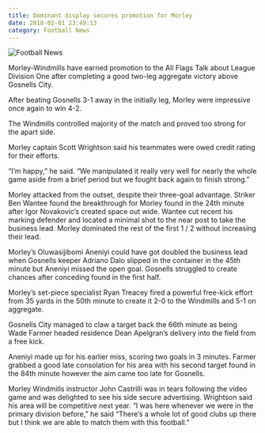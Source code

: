 ```yaml
---
title: Dominant display secures promotion for Morley
date: 2018-02-01 23:49:13
category: Football News
---
```


![Football News](https://www.webhomelibrary.com/content/images/1.jpg)

Morley-Windmills have earned promotion to the All Flags Talk about League Division One after completing a good two-leg aggregate victory above Gosnells City.

After beating Gosnells 3-1 away in the initially leg, Morley were impressive once again to win 4-2.

The Windmills controlled majority of the match and proved too strong for the apart side.

Morley captain Scott Wrightson said his teammates were owed credit rating for their efforts.

“I’m happy,” he said. “We manipulated it really very well for nearly the whole game aside from a brief period but we fought back again to finish strong.”

Morley attacked from the outset, despite their three-goal advantage.
Striker Ben Wantee found the breakthrough for Morley found in the 24th minute after Igor Novakovic’s created space out wide.
Wantee cut recent his marking defender and located a minimal shot to the near post to take the business lead. Morley dominated the rest of the first 1 / 2 without increasing their lead.

Morley’s Oluwasijibomi Aneniyi could have got doubled the business lead when Gosnells keeper Adriano Dalo slipped in the container in the 45th minute but Aneniyi missed the open goal. Gosnells struggled to create chances after conceding found in the first half.

Morley’s set-piece specialist Ryan Treacey fired a powerful free-kick effort from 35 yards in the 50th minute to create it 2-0 to the Windmills and 5-1 on aggregate.

Gosnells City managed to claw a target back the 66th minute as being Wade Farmer headed residence Dean Apelgran’s delivery into the field from a free kick.

Aneniyi made up for his earlier miss, scoring two goals in 3 minutes.
Farmer grabbed a good late consolation for his area with his second target found in the 84th minute however the aim came too late for Gosnells.

Morley Windmills instructor John Castrilli was in tears following the video game and was delighted to see his side secure advertising.
Wrightson said his area will be competitive next year.
“I was here whenever we were in the primary division before,” he said
“There’s a whole lot of good clubs up there but I think we are able to match them with this football.”